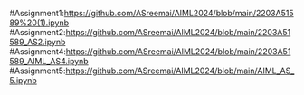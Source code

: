 #Assignment1:https://github.com/ASreemai/AIML2024/blob/main/2203A51589%20(1).ipynb
#Assignment2:https://github.com/ASreemai/AIML2024/blob/main/2203A51589_AS2.ipynb
#Assignment4:https://github.com/ASreemai/AIML2024/blob/main/2203A51589_AIML_AS4.ipynb
#Assignment5:https://github.com/ASreemai/AIML2024/blob/main/AIML_AS_5.ipynb
